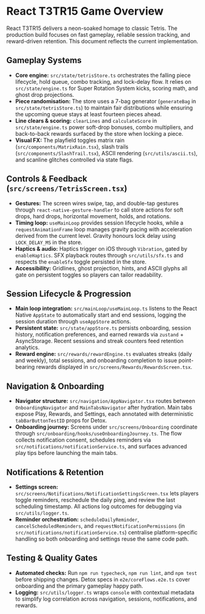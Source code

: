 # React T3TR15 Game Overview

React T3TR15 delivers a neon-soaked homage to classic Tetris. The production build focuses on fast gameplay,
reliable session tracking, and reward-driven retention. This document reflects the current implementation.

## Gameplay Systems

- **Core engine:** `src/state/tetrisStore.ts` orchestrates the falling piece lifecycle, hold queue, combo tracking,
  and lock-delay flow. It relies on `src/state/engine.ts` for Super Rotation System kicks, scoring math, and ghost
  drop projections.
- **Piece randomisation:** The store uses a 7-bag generator (`generateBag` in `src/state/tetrisStore.ts`) to
  maintain fair distributions while ensuring the upcoming queue stays at least fourteen pieces ahead.
- **Line clears & scoring:** `clearLines` and `calculateScore` in `src/state/engine.ts` power soft-drop bonuses,
  combo multipliers, and back-to-back rewards surfaced by the store when locking a piece.
- **Visual FX:** The playfield toggles matrix rain (`src/components/MatrixRain.tsx`), slash trails
  (`src/components/SlashTrail.tsx`), ASCII rendering (`src/utils/ascii.ts`), and scanline glitches controlled via
  state flags.

## Controls & Feedback (`src/screens/TetrisScreen.tsx`)

- **Gestures:** The screen wires swipe, tap, and double-tap gestures through `react-native-gesture-handler` to call
  store actions for soft drops, hard drops, horizontal movement, holds, and rotations.
- **Timing loop:** `useMainLoop` provides session lifecycle hooks, while a `requestAnimationFrame` loop manages
  gravity pacing with acceleration derived from the current level. Gravity honours lock delay using
  `LOCK_DELAY_MS` in the store.
- **Haptics & audio:** Haptics trigger on iOS through `Vibration`, gated by `enableHaptics`. SFX playback routes
  through `src/utils/sfx.ts` and respects the `enableSfx` toggle persisted in the store.
- **Accessibility:** Gridlines, ghost projection, hints, and ASCII glyphs all gate on persistent toggles so players
  can tailor readability.

## Session Lifecycle & Progression

- **Main loop integration:** `src/mainLoop/useMainLoop.ts` listens to the React Native `AppState` to automatically
  start and end sessions, logging the session duration through `useAppStore` actions.
- **Persistent state:** `src/state/appStore.ts` persists onboarding, session history, notification preferences, and
  earned rewards via `zustand` + AsyncStorage. Recent sessions and streak counters feed retention analytics.
- **Reward engine:** `src/rewards/rewardEngine.ts` evaluates streaks (daily and weekly), total sessions, and
  onboarding completion to issue point-bearing rewards displayed in `src/screens/Rewards/RewardsScreen.tsx`.

## Navigation & Onboarding

- **Navigator structure:** `src/navigation/AppNavigator.tsx` routes between `OnboardingNavigator` and
  `MainTabsNavigator` after hydration. Main tabs expose Play, Rewards, and Settings, each annotated with
  deterministic `tabBarButtonTestID` props for Detox.
- **Onboarding journey:** Screens under `src/screens/Onboarding` coordinate through
  `src/onboarding/hooks/useOnboardingJourney.ts`. The flow collects notification consent, schedules reminders via
  `src/notifications/notificationService.ts`, and surfaces advanced play tips before launching the main tabs.

## Notifications & Retention

- **Settings screen:** `src/screens/Notifications/NotificationSettingsScreen.tsx` lets players toggle reminders,
  reschedule the daily ping, and review the last scheduling timestamp. All actions log outcomes for debugging via
  `src/utils/logger.ts`.
- **Reminder orchestration:** `scheduleDailyReminder`, `cancelScheduledReminders`, and
  `requestNotificationPermissions` (in `src/notifications/notificationService.ts`) centralise platform-specific
  handling so both onboarding and settings reuse the same code path.

## Testing & Quality Gates

- **Automated checks:** Run `npm run typecheck`, `npm run lint`, and `npm test` before shipping changes. Detox specs
  in `e2e/coreFlows.e2e.ts` cover onboarding and the primary gameplay happy path.
- **Logging:** `src/utils/logger.ts` wraps `console` with contextual metadata to simplify log correlation across
  navigation, sessions, notifications, and rewards.
